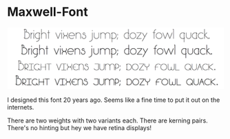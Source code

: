 # Maxwell-Font

![maxwell sample](https://raw.githubusercontent.com/jmenter/Maxwell-Font/master/sample.png "Maxwell Sample")

I designed this font 20 years ago. Seems like a fine time to put it out on the internets.

There are two weights with two variants each. There are kerning pairs. There's no hinting but hey we have retina displays!
